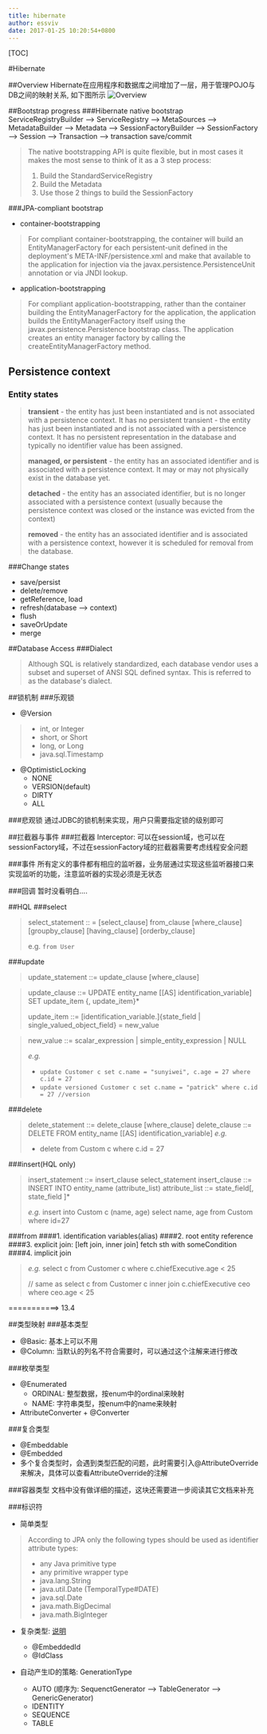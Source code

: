 ```yaml
---
title: hibernate
author: essviv
date: 2017-01-25 10:20:54+0800
---
```


[TOC]

#Hibernate

##Overview
Hibernate在应用程序和数据库之间增加了一层，用于管理POJO与DB之间的映射关系, 如下图所示
![Overview](http://docs.jboss.org/hibernate/orm/5.0/userGuide/en-US/html_single/images/overview.png)

##Bootstrap progress
###Hibernate native bootstrap
	ServiceRegistryBuilder --> ServiceRegistry --> MetaSources --> MetadataBuilder --> Metadata --> SessionFactoryBuilder --> SessionFactory --> Session --> Transaction ——> transaction save/commit

> The native bootstrapping API is quite flexible, but in most cases it makes the most sense to think of it as a 3 step process:
> 1. Build the StandardServiceRegistry
> 2. Build the Metadata
> 3. Use those 2 things to build the SessionFactory

###JPA-compliant bootstrap
+ container-bootstrapping
> For compliant container-bootstrapping, the container will build an EntityManagerFactory for each persistent-unit defined in the deployment's META-INF/persistence.xml and make that available to the application for injection via the javax.persistence.PersistenceUnit annotation or via JNDI lookup.

+ application-bootstrapping
> For compliant application-bootstrapping, rather than the container building the EntityManagerFactory for the application, the application builds the EntityManagerFactory itself using the javax.persistence.Persistence bootstrap class. The application creates an entity manager factory by calling the createEntityManagerFactory method.

## Persistence context
### Entity states
> **transient** - the entity has just been instantiated and is not associated with a persistence context. It has no persistent transient - the entity has just been instantiated and is not associated with a persistence context. It has no persistent representation in the database and typically no identifier value has been assigned.
> 
> **managed, or persistent** - the entity has an associated identifier and is associated with a persistence context. It may or may not physically exist in the database yet.
> 
> **detached** - the entity has an associated identifier, but is no longer associated with a persistence context (usually because the persistence context was closed or the instance was evicted from the context)
> 
> **removed** - the entity has an associated identifier and is associated with a persistence context, however it is scheduled for removal from the database.

###Change states
+ save/persist
+ delete/remove
+ getReference, load
+ refresh(database --> context)
+ flush
+ saveOrUpdate
+ merge

##Database Access
###Dialect
> Although SQL is relatively standardized, each database vendor uses a subset and superset of ANSI SQL defined syntax. This is referred to as the database's dialect.

##锁机制
###乐观锁
+ @Version
> + int, or Integer
> + short, or Short
> + long, or Long
> + java.sql.Timestamp

+ @OptimisticLocking
	+ NONE
	+ VERSION(default)
	+ DIRTY
	+ ALL

###悲观锁
通过JDBC的锁机制来实现，用户只需要指定锁的级别即可

##拦截器与事件
###拦截器
Interceptor: 可以在session域，也可以在sessionFactory域，不过在sessionFactory域的拦截器需要考虑线程安全问题

###事件
所有定义的事件都有相应的监听器，业务层通过实现这些监听器接口来实现监听的功能，注意监听器的实现必须是无状态

###回调
暂时没看明白....

##HQL
###select
> select_statement :: =
>      [select_clause]
>      from_clause
>      [where_clause]
>      [groupby_clause]
>      [having_clause]
>      [orderby_clause]
>      
> e.g. `from User`

###update
>update_statement ::= update_clause [where_clause]

> update_clause ::= UPDATE entity_name [[AS] identification_variable]
>        SET update_item {, update_item}*
>
> update_item ::= [identification_variable.]{state_field | single_valued_object_field}
>       = new_value

> new_value ::= scalar_expression |
>                simple_entity_expression |
>               NULL
>
> *e.g.* 
> + `update Customer c set c.name = "sunyiwei", c.age = 27 where c.id = 27`
> + `update versioned Customer c set c.name = "patrick" where c.id = 27 //version`

###delete
> delete_statement ::= delete_clause [where_clause]
> delete_clause ::= DELETE FROM entity_name [[AS] identification_variable] 
> *e.g.*
> + delete from Custom c where c.id = 27

###insert(HQL only)
> insert_statement ::= insert_clause select_statement
> insert_clause ::= INSERT INTO entity_name (attribute_list)
> attribute_list ::= state_field[, state_field ]*
> 
> *e.g.*
> insert into Custom c (name, age)  select name, age from Custom where id=27

###from
####1. identification variables(alias)
####2. root entity reference
####3. explicit join: [left join, inner join] fetch sth with someCondition
####4. implicit join
> *e.g.*
> select c
> from Customer c
> where c.chiefExecutive.age < 25
> 
> // same as
> select c
> from Customer c
>    inner join c.chiefExecutive ceo
> where ceo.age < 25

===========> 13.4

##类型映射 
###基本类型
+ @Basic: 基本上可以不用
+ @Column: 当默认的列名不符合需要时，可以通过这个注解来进行修改

###枚举类型
+ @Enumerated
	+ ORDINAL: 整型数据，按enum中的ordinal来映射
	+ NAME: 字符串类型，按enum中的name来映射
+ AttributeConverter + @Converter

###复合类型
+ @Embeddable
+ @Embedded
+ 多个复合类型时，会遇到类型匹配的问题，此时需要引入@AttributeOverride来解决，具体可以查看AttributeOverride的注解

###容器类型
文档中没有做详细的描述，这块还需要进一步阅读其它文档来补充

###标识符
+ 简单类型
> According to JPA only the following types should be used as identifier attribute types: 
> + any Java primitive type
> + any primitive wrapper type
> + java.lang.String
> + java.util.Date (TemporalType#DATE)
> + java.sql.Date
> + java.math.BigDecimal
> + java.math.BigInteger

+ 复杂类型: [说明](http://docs.jboss.org/hibernate/orm/5.0/mappingGuide/en-US/html_single/#identifiers-composite)
  + @EmbeddedId
  + @IdClass

+ 自动产生ID的策略: GenerationType
  + AUTO (顺序为: SequenctGenerator --> TableGenerator --> GenericGenerator)
  + IDENTITY
  + SEQUENCE
  + TABLE